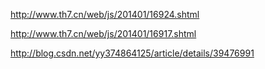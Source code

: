 

http://www.th7.cn/web/js/201401/16924.shtml

http://www.th7.cn/web/js/201401/16917.shtml

http://blog.csdn.net/yy374864125/article/details/39476991




